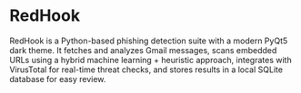 # RedHook
RedHook is a Python-based phishing detection suite with a modern PyQt5 dark theme. It fetches and analyzes Gmail messages, scans embedded URLs using a hybrid machine learning + heuristic approach, integrates with VirusTotal for real-time threat checks, and stores results in a local SQLite database for easy review.
